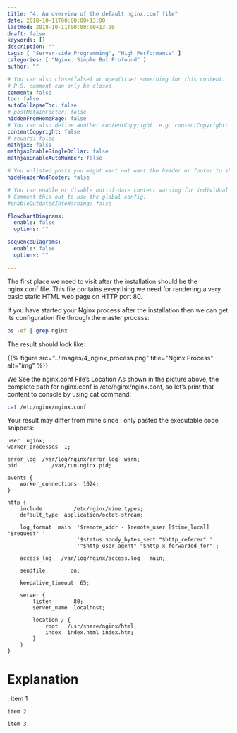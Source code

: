 ```yaml
---
title: "4. An overview of the default nginx.conf file"
date: 2018-10-11T00:00:00+13:00
lastmod: 2018-10-11T00:00:00+13:00
draft: false
keywords: []
description: ""
tags: [ "Server-side Programming", "High Performance" ]
categories: [ "Nginx: Simple But Profound" ]
author: ""

# You can also close(false) or open(true) something for this content.
# P.S. comment can only be closed
comment: false
toc: false
autoCollapseToc: false
# postMetaInFooter: false
hiddenFromHomePage: false
# You can also define another contentCopyright. e.g. contentCopyright: "This is another copyright."
contentCopyright: false
# reward: false
mathjax: false
mathjaxEnableSingleDollar: false
mathjaxEnableAutoNumber: false

# You unlisted posts you might want not want the header or footer to show
hideHeaderAndFooter: false

# You can enable or disable out-of-date content warning for individual post.
# Comment this out to use the global config.
#enableOutdatedInfoWarning: false

flowchartDiagrams:
  enable: false
  options: ""

sequenceDiagrams: 
  enable: false
  options: ""

---
```


<!--more-->

The first place we need to visit after the installation should be the nginx.conf file. This file contains everything we need for rendering a very basic static HTML web page on HTTP port 80.

If you have started your Nginx process after the installation then we can get its configuration file through the master process:

```bash
ps -ef | grep nginx
```

The result should look like:

{{% figure src="../images/4_nginx_process.png" title="Nginx Process" alt="img" %}}

We See the nginx.conf File’s Location
As shown in the picture above, the complete path for nginx.conf is /etc/nginx/nginx.conf, so let’s print that content to console by using cat command:

```bash
cat /etc/nginx/nginx.conf
```

Your result may differ from mine since I only pasted the executable code snippets:

```nginx
user  nginx;
worker_processes  1;

error_log  /var/log/nginx/error.log  warn;
pid           /var/run.nginx.pid;

events {
    worker_connections  1024;
}

http {
    include          /etc/nginx/mime.types;
    default_type  application/octet-stream;

    log_format  main  '$remote_addr - $remote_user [$time_local] "$request" '
                      '$status $body_bytes_sent "$http_referer" '
                      '"$http_user_agent" "$http_x_forwarded_for"';

    access_log   /var/log/nginx/access.log   main;

    sendfile        on;

    keepalive_timeout  65;

    server {
        listen       80;
        server_name  localhost;

        location / {
            root   /usr/share/nginx/html;
            index  index.html index.htm;
        }
    }
}
```

# Explanation

:   item 1

    item 2

    item 3
